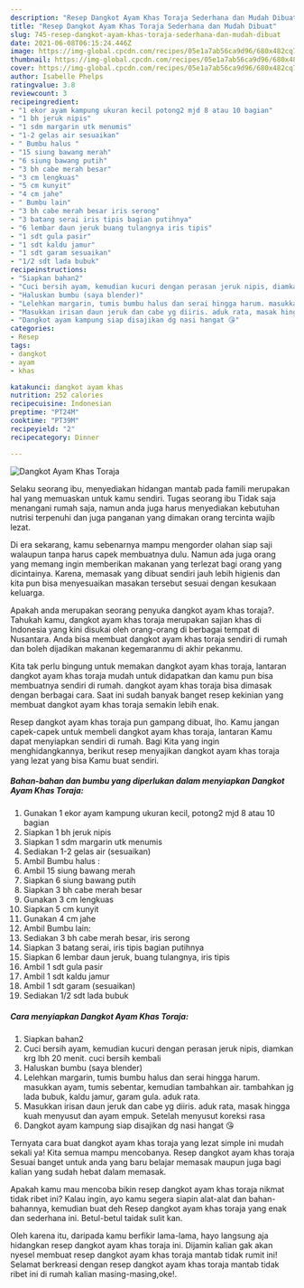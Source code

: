 ```yaml
---
description: "Resep Dangkot Ayam Khas Toraja Sederhana dan Mudah Dibuat"
title: "Resep Dangkot Ayam Khas Toraja Sederhana dan Mudah Dibuat"
slug: 745-resep-dangkot-ayam-khas-toraja-sederhana-dan-mudah-dibuat
date: 2021-06-08T06:15:24.446Z
image: https://img-global.cpcdn.com/recipes/05e1a7ab56ca9d96/680x482cq70/dangkot-ayam-khas-toraja-foto-resep-utama.jpg
thumbnail: https://img-global.cpcdn.com/recipes/05e1a7ab56ca9d96/680x482cq70/dangkot-ayam-khas-toraja-foto-resep-utama.jpg
cover: https://img-global.cpcdn.com/recipes/05e1a7ab56ca9d96/680x482cq70/dangkot-ayam-khas-toraja-foto-resep-utama.jpg
author: Isabelle Phelps
ratingvalue: 3.8
reviewcount: 3
recipeingredient:
- "1 ekor ayam kampung ukuran kecil potong2 mjd 8 atau 10 bagian"
- "1 bh jeruk nipis"
- "1 sdm margarin utk menumis"
- "1-2 gelas air sesuaikan"
- " Bumbu halus "
- "15 siung bawang merah"
- "6 siung bawang putih"
- "3 bh cabe merah besar"
- "3 cm lengkuas"
- "5 cm kunyit"
- "4 cm jahe"
- " Bumbu lain"
- "3 bh cabe merah besar iris serong"
- "3 batang serai iris tipis bagian putihnya"
- "6 lembar daun jeruk buang tulangnya iris tipis"
- "1 sdt gula pasir"
- "1 sdt kaldu jamur"
- "1 sdt garam sesuaikan"
- "1/2 sdt lada bubuk"
recipeinstructions:
- "Siapkan bahan2"
- "Cuci bersih ayam, kemudian kucuri dengan perasan jeruk nipis, diamkan krg lbh 20 menit. cuci bersih kembali"
- "Haluskan bumbu (saya blender)"
- "Lelehkan margarin, tumis bumbu halus dan serai hingga harum. masukkan ayam, tumis sebentar, kemudian tambahkan air. tambahkan jg lada bubuk, kaldu jamur, garam gula. aduk rata."
- "Masukkan irisan daun jeruk dan cabe yg diiris. aduk rata, masak hingga kuah menyusut dan ayam empuk. Setelah menyusut koreksi rasa"
- "Dangkot ayam kampung siap disajikan dg nasi hangat 😘"
categories:
- Resep
tags:
- dangkot
- ayam
- khas

katakunci: dangkot ayam khas 
nutrition: 252 calories
recipecuisine: Indonesian
preptime: "PT24M"
cooktime: "PT39M"
recipeyield: "2"
recipecategory: Dinner

---
```



![Dangkot Ayam Khas Toraja](https://img-global.cpcdn.com/recipes/05e1a7ab56ca9d96/680x482cq70/dangkot-ayam-khas-toraja-foto-resep-utama.jpg)

Selaku seorang ibu, menyediakan hidangan mantab pada famili merupakan hal yang memuaskan untuk kamu sendiri. Tugas seorang ibu Tidak saja menangani rumah saja, namun anda juga harus menyediakan kebutuhan nutrisi terpenuhi dan juga panganan yang dimakan orang tercinta wajib lezat.

Di era  sekarang, kamu sebenarnya mampu mengorder olahan siap saji walaupun tanpa harus capek membuatnya dulu. Namun ada juga orang yang memang ingin memberikan makanan yang terlezat bagi orang yang dicintainya. Karena, memasak yang dibuat sendiri jauh lebih higienis dan kita pun bisa menyesuaikan masakan tersebut sesuai dengan kesukaan keluarga. 



Apakah anda merupakan seorang penyuka dangkot ayam khas toraja?. Tahukah kamu, dangkot ayam khas toraja merupakan sajian khas di Indonesia yang kini disukai oleh orang-orang di berbagai tempat di Nusantara. Anda bisa membuat dangkot ayam khas toraja sendiri di rumah dan boleh dijadikan makanan kegemaranmu di akhir pekanmu.

Kita tak perlu bingung untuk memakan dangkot ayam khas toraja, lantaran dangkot ayam khas toraja mudah untuk didapatkan dan kamu pun bisa membuatnya sendiri di rumah. dangkot ayam khas toraja bisa dimasak dengan berbagai cara. Saat ini sudah banyak banget resep kekinian yang membuat dangkot ayam khas toraja semakin lebih enak.

Resep dangkot ayam khas toraja pun gampang dibuat, lho. Kamu jangan capek-capek untuk membeli dangkot ayam khas toraja, lantaran Kamu dapat menyiapkan sendiri di rumah. Bagi Kita yang ingin menghidangkannya, berikut resep menyajikan dangkot ayam khas toraja yang lezat yang bisa Kamu buat sendiri.

<!--inarticleads1-->

##### Bahan-bahan dan bumbu yang diperlukan dalam menyiapkan Dangkot Ayam Khas Toraja:

1. Gunakan 1 ekor ayam kampung ukuran kecil, potong2 mjd 8 atau 10 bagian
1. Siapkan 1 bh jeruk nipis
1. Siapkan 1 sdm margarin utk menumis
1. Sediakan 1-2 gelas air (sesuaikan)
1. Ambil  Bumbu halus :
1. Ambil 15 siung bawang merah
1. Siapkan 6 siung bawang putih
1. Siapkan 3 bh cabe merah besar
1. Gunakan 3 cm lengkuas
1. Siapkan 5 cm kunyit
1. Gunakan 4 cm jahe
1. Ambil  Bumbu lain:
1. Sediakan 3 bh cabe merah besar, iris serong
1. Siapkan 3 batang serai, iris tipis bagian putihnya
1. Siapkan 6 lembar daun jeruk, buang tulangnya, iris tipis
1. Ambil 1 sdt gula pasir
1. Ambil 1 sdt kaldu jamur
1. Ambil 1 sdt garam (sesuaikan)
1. Sediakan 1/2 sdt lada bubuk




<!--inarticleads2-->

##### Cara menyiapkan Dangkot Ayam Khas Toraja:

1. Siapkan bahan2
1. Cuci bersih ayam, kemudian kucuri dengan perasan jeruk nipis, diamkan krg lbh 20 menit. cuci bersih kembali
1. Haluskan bumbu (saya blender)
1. Lelehkan margarin, tumis bumbu halus dan serai hingga harum. masukkan ayam, tumis sebentar, kemudian tambahkan air. tambahkan jg lada bubuk, kaldu jamur, garam gula. aduk rata.
1. Masukkan irisan daun jeruk dan cabe yg diiris. aduk rata, masak hingga kuah menyusut dan ayam empuk. Setelah menyusut koreksi rasa
1. Dangkot ayam kampung siap disajikan dg nasi hangat 😘




Ternyata cara buat dangkot ayam khas toraja yang lezat simple ini mudah sekali ya! Kita semua mampu mencobanya. Resep dangkot ayam khas toraja Sesuai banget untuk anda yang baru belajar memasak maupun juga bagi kalian yang sudah hebat dalam memasak.

Apakah kamu mau mencoba bikin resep dangkot ayam khas toraja nikmat tidak ribet ini? Kalau ingin, ayo kamu segera siapin alat-alat dan bahan-bahannya, kemudian buat deh Resep dangkot ayam khas toraja yang enak dan sederhana ini. Betul-betul taidak sulit kan. 

Oleh karena itu, daripada kamu berfikir lama-lama, hayo langsung aja hidangkan resep dangkot ayam khas toraja ini. Dijamin kalian gak akan nyesel membuat resep dangkot ayam khas toraja mantab tidak rumit ini! Selamat berkreasi dengan resep dangkot ayam khas toraja mantab tidak ribet ini di rumah kalian masing-masing,oke!.

